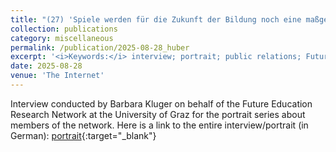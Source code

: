 ```yaml
---
title: "(27) 'Spiele werden für die Zukunft der Bildung noch eine maßgebliche Rolle spielen'"
collection: publications
category: miscellaneous
permalink: /publication/2025-08-28_huber
excerpt: '<i>Keywords:</i> interview; portrait; public relations; Future Education research network; University of Graz'
date: 2025-08-28
venue: 'The Internet'
---
```


Interview conducted by Barbara Kluger on behalf of the Future Education Research Network at the University of Graz for the portrait series about members of the network. Here is a link to the entire interview/portrait (in German): [portrait](https://future-education.uni-graz.at/de/forschungscluster/forschungscluster-bildungstechnologien-interdisziplinaer-innovativ-disruptiv-bi2d/spiele-werden-fuer-die-zukunft-der-bildung-noch-eine-massgebliche-rolle-spielen){:target="_blank"}